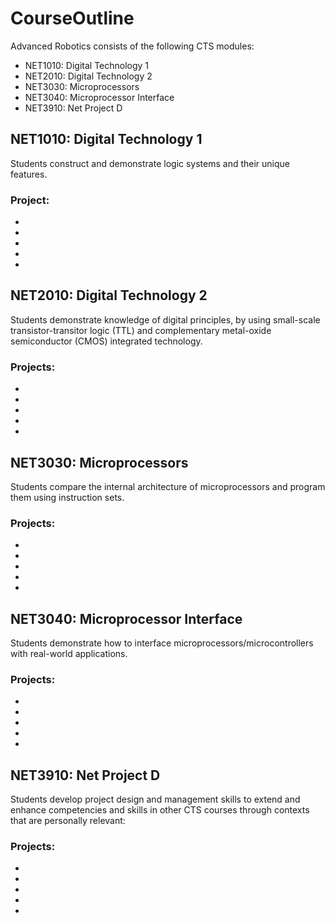# CourseOutline 

Advanced Robotics consists of the following CTS modules:
 * NET1010: Digital Technology 1
 * NET2010: Digital Technology 2
 * NET3030: Microprocessors
 * NET3040: Microprocessor Interface
 * NET3910: Net Project D
 
## NET1010: Digital Technology 1
Students construct and demonstrate logic systems and their unique features.
### Project: 
 *
 *
 *
 *
 *
 
## NET2010: Digital Technology 2
Students demonstrate knowledge of digital principles, by using small-scale transistor-transitor logic (TTL) and complementary metal-oxide semiconductor (CMOS) integrated technology.
### Projects:
 *
 *
 *
 *
 *
 
## NET3030: Microprocessors
Students compare the internal architecture of microprocessors and program them using instruction sets.
### Projects:
 *
 *
 *
 *
 *
 
## NET3040: Microprocessor Interface
Students demonstrate how to interface microprocessors/microcontrollers with real-world applications.
### Projects:
 *
 *
 *
 *
 *
 
## NET3910: Net Project D
Students develop project design and management skills to extend and enhance competencies and skills in other CTS courses through contexts that are personally relevant:
### Projects:
 * 
 *
 *
 *
 *
